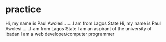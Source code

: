 # practice
Hi, my name is Paul Awolesi.......I am from Lagos State
Hi, my name is Paul Awolesi.......I am from Lagos State I am an aspirant of the university of ibadan I am a web developer/computer programmer
